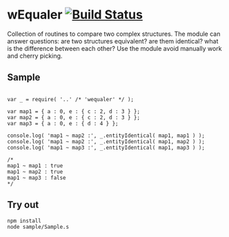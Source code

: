 
# wEqualer [![Build Status](https://travis-ci.org/Wandalen/wEqualer.svg?branch=master)](https://travis-ci.org/Wandalen/wEqualer)

Collection of routines to compare two complex structures. The module can answer questions: are two structures equivalent? are them identical? what is the difference between each other? Use the module avoid manually work and cherry picking.

## Sample
```

var _ = require( '..' /* 'wequaler' */ );

var map1 = { a : 0, e : { c : 2, d : 3 } };
var map2 = { a : 0, e : { c : 2, d : 3 } };
var map3 = { a : 0, e : { d : 4 } };

console.log( 'map1 ~ map2 :', _.entityIdentical( map1, map1 ) );
console.log( 'map1 ~ map2 :', _.entityIdentical( map1, map2 ) );
console.log( 'map1 ~ map3 :', _.entityIdentical( map1, map3 ) );

/*
map1 ~ map1 : true
map1 ~ map2 : true
map1 ~ map3 : false
*/

```

## Try out
```
npm install
node sample/Sample.s
```



